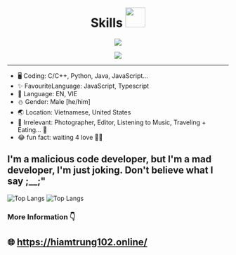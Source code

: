 <h1 align="center"> Skills <img src="https://cdn.discordapp.com/attachments/990995960945586250/1101026524062298122/3895-blueclouds.gif" height="45px"></h1>

<p align="center">
  <a href="https://github.com/hiamtrung102">
    <img src="https://skillicons.dev/icons?i=js,ts,c,cpp,cs,java,python,nodejs,react,angular,discord" />
  </a>
</p>
<p align="center">
  <a href="https://github.com/hiamtrung102">
    <img src="https://skillicons.dev/icons?i=androidstudio,unity,php,mongodb,docker,mysql" />
  </a>
</p>

---
* 🖥️ Coding: C/C++, Python, Java, JavaScript...
* ✨ FavouriteLanguage: JavaScript, Typescript
* 📝 Language: EN, VIE
* ⛄️ Gender: Male [he/him]
* 🌏 Location: Vietnamese, United States
* 🌠 Irrelevant: Photographer, Editor, Listening to Music, Traveling + Eating... 🤟
* 😂 fun fact: waiting 4 love 🤦‍♂️

## I'm a malicious code developer, but I'm a mad developer, I'm just joking. Don't believe what I say ;__;"

![Top Langs](https://github-readme-stats.vercel.app/api/top-langs/?username=hiamtrung103&layout=compact)
![Top Langs](https://github-readme-stats.vercel.app/api/top-langs/?username=hiamtrung103&hide_progress=true)

### More Information 👇
## 🌐 https://hiamtrung102.online/
